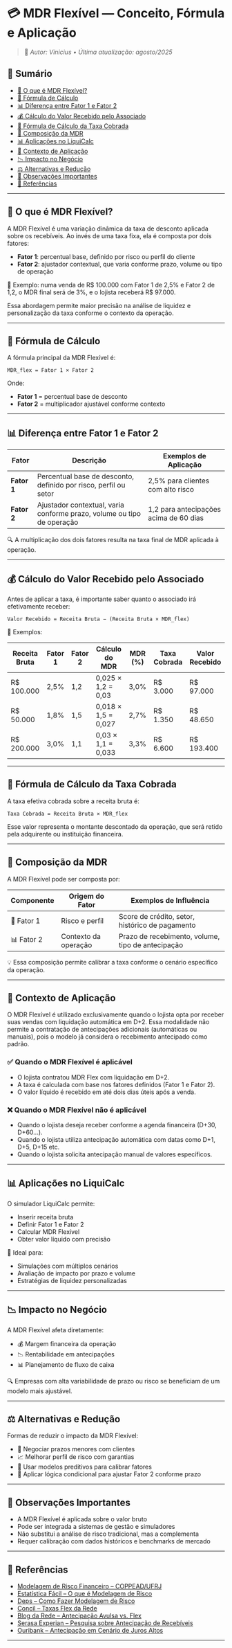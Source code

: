 # 💳 MDR Flexível — Conceito, Fórmula e Aplicação

> 📘 _Autor: Vinicius • Última atualização: agosto/2025_

## 📑 Sumário

- [🧠 O que é MDR Flexível?](#-o-que-é-mdr-flexível)
- [📐 Fórmula de Cálculo](#-fórmula-de-cálculo)
- [📊 Diferença entre Fator 1 e Fator 2](#-diferença-entre-fator-1-e-fator-2)
- [💰 Cálculo do Valor Recebido pelo Associado](#-cálculo-do-valor-recebido-pelo-associado)
- [💸 Fórmula de Cálculo da Taxa Cobrada](#-fórmula-de-cálculo-da-taxa-cobrada)
- [🧩 Composição da MDR](#-composição-da-mdr)
- [📊 Aplicações no LiquiCalc](#-aplicações-no-liquicalc)
- [📌 Contexto de Aplicação](#-Contexto-de-Aplicação)
- [📉 Impacto no Negócio](#-impacto-no-negócio)
- [⚖️ Alternativas e Redução](#️-alternativas-e-redução)
- [📎 Observações Importantes](#-observações-importantes)
- [🔗 Referências](#-referências)

---

## 🧠 O que é MDR Flexível?

A MDR Flexível é uma variação dinâmica da taxa de desconto aplicada sobre os recebíveis. Ao invés de uma taxa fixa, ela é composta por dois fatores:

- **Fator 1**: percentual base, definido por risco ou perfil do cliente  
- **Fator 2**: ajustador contextual, que varia conforme prazo, volume ou tipo de operação  

📌 Exemplo: numa venda de R$ 100.000 com Fator 1 de 2,5% e Fator 2 de 1,2, o MDR final será de 3%, e o lojista receberá R$ 97.000.

Essa abordagem permite maior precisão na análise de liquidez e personalização da taxa conforme o contexto da operação.

---

## 📐 Fórmula de Cálculo

A fórmula principal da MDR Flexível é:

```plaintext
MDR_flex = Fator 1 × Fator 2
```

Onde:

- **Fator 1** = percentual base de desconto  
- **Fator 2** = multiplicador ajustável conforme contexto  

---

## 📊 Diferença entre Fator 1 e Fator 2

| Fator            | Descrição                                                                 | Exemplos de Aplicação                         |
|------------------|---------------------------------------------------------------------------|-----------------------------------------------|
| **Fator 1**      | Percentual base de desconto, definido por risco, perfil ou setor          | 2,5% para clientes com alto risco              |
| **Fator 2**      | Ajustador contextual, varia conforme prazo, volume ou tipo de operação     | 1,2 para antecipações acima de 60 dias        |

🔍 A multiplicação dos dois fatores resulta na taxa final de MDR aplicada à operação.

---

## 💰 Cálculo do Valor Recebido pelo Associado

Antes de aplicar a taxa, é importante saber quanto o associado irá efetivamente receber:

```plaintext
Valor Recebido = Receita Bruta − (Receita Bruta × MDR_flex)
```

📌 Exemplos:

| Receita Bruta | Fator 1 | Fator 2 | Cálculo do MDR       | MDR (%) | Taxa Cobrada | Valor Recebido |
|---------------|---------|---------|-----------------------|---------|--------------|----------------|
| R$ 100.000    | 2,5%    | 1,2     | 0,025 × 1,2 = 0,03    | 3,0%    | R$ 3.000     | R$ 97.000      |
| R$ 50.000     | 1,8%    | 1,5     | 0,018 × 1,5 = 0,027   | 2,7%    | R$ 1.350     | R$ 48.650      |
| R$ 200.000    | 3,0%    | 1,1     | 0,03 × 1,1 = 0,033    | 3,3%    | R$ 6.600     | R$ 193.400     |

---

## 💸 Fórmula de Cálculo da Taxa Cobrada

A taxa efetiva cobrada sobre a receita bruta é:

```plaintext
Taxa Cobrada = Receita Bruta × MDR_flex
```

Esse valor representa o montante descontado da operação, que será retido pela adquirente ou instituição financeira.

---

## 🧩 Composição da MDR

A MDR Flexível pode ser composta por:

| Componente        | Origem do Fator | Exemplos de Influência                          |
|-------------------|------------------|--------------------------------------------------|
| 🧮 Fator 1         | Risco e perfil    | Score de crédito, setor, histórico de pagamento  |
| 📊 Fator 2         | Contexto da operação | Prazo de recebimento, volume, tipo de antecipação |

💡 Essa composição permite calibrar a taxa conforme o cenário específico da operação.

---

## 📌 Contexto de Aplicação

O MDR Flexível é utilizado exclusivamente quando o lojista opta por receber suas vendas com liquidação automática em D+2. 
Essa modalidade não permite a contratação de antecipações adicionais (automáticas ou manuais), pois o modelo já considera o recebimento antecipado como padrão. 

### ✅ Quando o MDR Flexível é aplicável 
- O lojista contratou MDR Flex com liquidação em D+2.
- A taxa é calculada com base nos fatores definidos (Fator 1 e Fator 2).
- O valor líquido é recebido em até dois dias úteis após a venda.

### ❌ Quando o MDR Flexível não é aplicável
- Quando o lojista deseja receber conforme a agenda financeira (D+30, D+60...).
- Quando o lojista utiliza antecipação automática com datas como D+1, D+5, D+15 etc.
- Quando o lojista solicita antecipação manual de valores específicos.
  
---

## 📊 Aplicações no LiquiCalc

O simulador LiquiCalc permite:

- Inserir receita bruta  
- Definir Fator 1 e Fator 2  
- Calcular MDR Flexível  
- Obter valor líquido com precisão  

🎯 Ideal para:

- Simulações com múltiplos cenários  
- Avaliação de impacto por prazo e volume  
- Estratégias de liquidez personalizadas  

---

## 📉 Impacto no Negócio

A MDR Flexível afeta diretamente:

- 💰 Margem financeira da operação  
- 📉 Rentabilidade em antecipações  
- 📊 Planejamento de fluxo de caixa  

🔍 Empresas com alta variabilidade de prazo ou risco se beneficiam de um modelo mais ajustável.

---

## ⚖️ Alternativas e Redução

Formas de reduzir o impacto da MDR Flexível:

- 🤝 Negociar prazos menores com clientes  
- 📈 Melhorar perfil de risco com garantias  
- 🧠 Usar modelos preditivos para calibrar fatores  
- 🔄 Aplicar lógica condicional para ajustar Fator 2 conforme prazo

---

## 📎 Observações Importantes

- A MDR Flexível é aplicada sobre o valor bruto  
- Pode ser integrada a sistemas de gestão e simuladores  
- Não substitui a análise de risco tradicional, mas a complementa  
- Requer calibração com dados históricos e benchmarks de mercado  

---

## 🔗 Referências

- [Modelagem de Risco Financeiro – COPPEAD/UFRJ](https://pantheon.ufrj.br/bitstream/11422/1449/1/429.pdf)  
- [Estatística Fácil – O que é Modelagem de Risco](https://estatisticafacil.org/glossario/o-que-e-modelagem-de-risco-como-funciona-e-suas-aplicacoes/)  
- [Deps – Como Fazer Modelagem de Risco](https://deps.com.br/o-que-e-e-como-fazer-uma-modelagem-de-risco-entenda/)  
- [Concil – Taxas Flex da Rede](https://atendimento.concil.com.br/kb/pt-br/article/488121/como-conferir-as-taxas-flex-da-rede)  
- [Blog da Rede – Antecipação Avulsa vs. Flex](https://www.userede.com.br/novo/blog/saiba-a-diferenca-entre-a-antecipacao-avulsa-e-o-flex/)  
- [Serasa Experian – Pesquisa sobre Antecipação de Recebíveis](https://www.serasaexperian.com.br/sala-de-imprensa/pmes/4-em-cada-10-mpmes-preferem-antecipacao-de-recebiveis-como-modalidade-de-credito-aponta-pesquisa-da-serasa-experian/)  
- [Ouribank – Antecipação em Cenário de Juros Altos](https://www.ouribank.com/conteudo/blog/antecipacao-de-recebiveis-como-aproveitar-um-cenario-de-juros-elevado)

---
